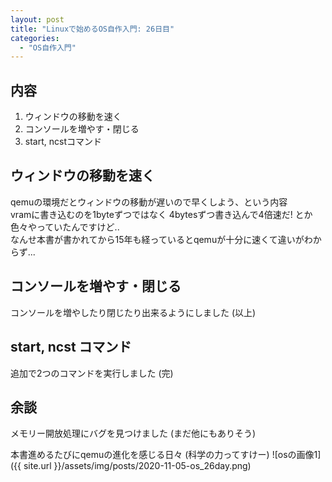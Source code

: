 ```yaml
---
layout: post
title: "Linuxで始めるOS自作入門: 26日目"
categories:
  - "OS自作入門"
---
```


## 内容
1. ウィンドウの移動を速く
1. コンソールを増やす・閉じる
1. start, ncstコマンド

## ウィンドウの移動を速く
qemuの環境だとウィンドウの移動が遅いので早くしよう、という内容  
vramに書き込むのを1byteずつではなく 4bytesずつ書き込んで4倍速だ!
とか色々やっていたんですけど..  
なんせ本書が書かれてから15年も経っているとqemuが十分に速くて違いがわからず...

## コンソールを増やす・閉じる
コンソールを増やしたり閉じたり出来るようにしました
(以上)

## start, ncst コマンド
追加で2つのコマンドを実行しました
(完)

## 余談
メモリー開放処理にバグを見つけました
(まだ他にもありそう)

本書進めるたびにqemuの進化を感じる日々
(科学の力ってすけー)
![osの画像1]({{ site.url }}/assets/img/posts/2020-11-05-os_26day.png)

